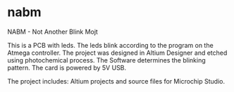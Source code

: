 # nabm
NABM - Not Another Blink Mojt

This is a PCB with leds. The leds blink according to the program on the Atmega controller. The project was designed in Altium Designer and etched using photochemical process. The Software determines the blinking pattern. The card is powered by 5V USB.

The project includes: Altium projects and source files for Microchip Studio.

